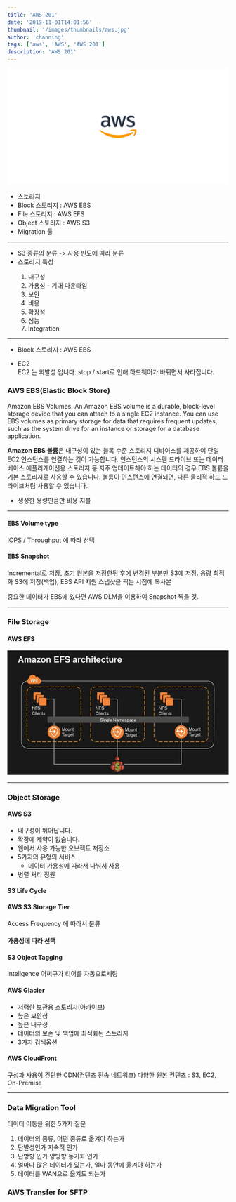 ```yaml
---
title: 'AWS 201'
date: '2019-11-01T14:01:56'
thumbnail: '/images/thumbnails/aws.jpg'
author: 'channing'
tags: ['aws', 'AWS', 'AWS 201']
description: 'AWS 201'
---
```


![aws2](./aws.jpg)

- 스토리지
- Block 스토리지 : AWS EBS
- File 스토리지 : AWS EFS
- Object 스토리지 : AWS S3
- Migration 툴

---

- S3 종류의 분류 -> 사용 빈도에 따라 분류
- 스토리지 특성 <be>
  1.  내구성
  2.  가용성 - 기대 다운타임
  3.  보안
  4.  비용
  5.  확장성
  6.  성능
  7.  Integration

---

- Block 스토리지 : AWS EBS

- EC2<br>
  EC2 는 휘발성 입니다. stop / start로 인해 하드웨어가 바뀌면서 사라집니다.

### AWS EBS(Elastic Block Store)

Amazon EBS Volumes. An Amazon EBS volume is a durable, block-level storage device that you can attach to a single EC2 instance. You can use EBS volumes as primary storage for data that requires frequent updates, such as the system drive for an instance or storage for a database application.

**Amazon EBS 볼륨**은 내구성이 있는 블록 수준 스토리지 디바이스를 제공하여 단일 EC2 인스턴스를 연결하는 것이 가능합니다. 인스턴스의 시스템 드라이브 또는 데이터베이스 애플리케이션용 스토리지 등 자주 업데이트해야 하는 데이터의 경우 EBS 볼륨을 기본 스토리지로 사용할 수 있습니다. 볼륨이 인스턴스에 연결되면, 다른 물리적 하드 드라이브처럼 사용할 수 있습니다.

- 생성한 용량만큼만 비용 지불

---

#### EBS Volume type

IOPS / Throughput 에 따라 선택

#### EBS Snapshot

Incremental로 저장, 초기 원본을 저장한뒤 후에 변경된 부분만 S3에 저장.
용량 최적화
S3에 저장(백업), EBS API 지원
스냅샷을 찍는 시점에 복사본

중요한 데이터가 EBS에 있다면 AWS DLM을 이용하여 Snapshot 찍을 것.

---

### File Storage

#### AWS EFS

![efs](./efs.jpg)

---

### Object Storage

#### AWS S3

- 내구성이 뛰어납니다.
- 확장에 제약이 없습니다.
- 웹에서 사용 가능한 오브젝트 저장소
- 5가지의 유형의 서비스
  - 데이터 가용성에 따라서 나눠서 사용
- 병렬 처리 징원

#### S3 Life Cycle

#### AWS S3 Storage Tier

Access Frequency 에 따라서 분류

#### 가용성에 따라 선택

#### S3 Object Tagging

inteligence 어쩌구가 티어를 자동으로세팅

#### AWS Glacier

- 저렴한 보관용 스토리지(아카이브)
- 높은 보안성
- 높은 내구성
- 데이터의 보존 및 백업에 최적화된 스토리지
- 3가지 검색옵션

#### AWS CloudFront

구성과 사용이 간단한 CDN(컨텐츠 전송 네트워크)
다양한 원본 컨텐츠 : S3, EC2, On-Premise

---

### Data Migration Tool

데이터 이동을 위한 5가지 질문

1. 데이터의 종류, 어떤 종류로 옮겨야 하는가
2. 단발성인가 지속적 인가
3. 단방향 인가 양방향 동기화 인가
4. 얼마나 많은 데이터가 있는가, 얼마 동안에 옮겨야 하는가
5. 데이터를 WAN으로 옮겨도 되는가

### AWS Transfer for SFTP
